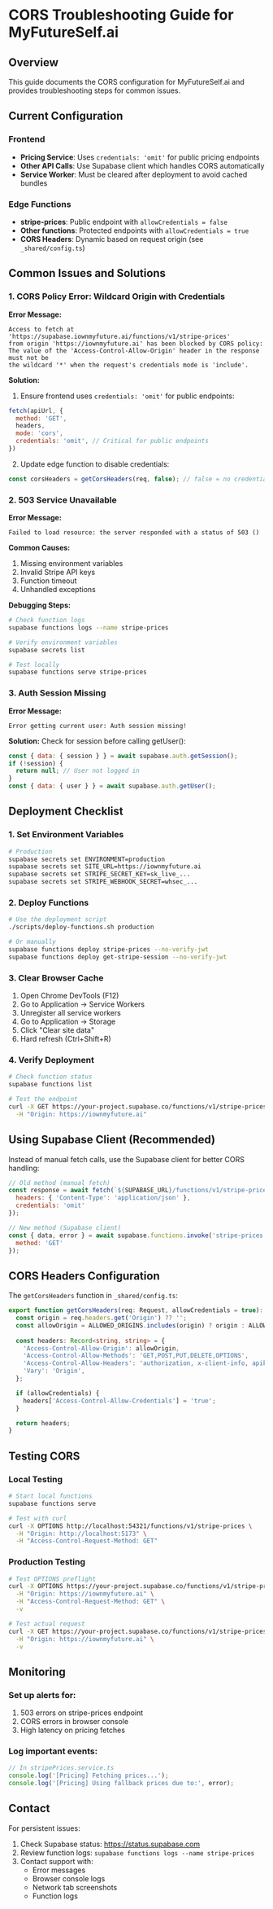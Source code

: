 # CORS Troubleshooting Guide for MyFutureSelf.ai

## Overview
This guide documents the CORS configuration for MyFutureSelf.ai and provides troubleshooting steps for common issues.

## Current Configuration

### Frontend
- **Pricing Service**: Uses `credentials: 'omit'` for public pricing endpoints
- **Other API Calls**: Use Supabase client which handles CORS automatically
- **Service Worker**: Must be cleared after deployment to avoid cached bundles

### Edge Functions
- **stripe-prices**: Public endpoint with `allowCredentials = false`
- **Other functions**: Protected endpoints with `allowCredentials = true`
- **CORS Headers**: Dynamic based on request origin (see `_shared/config.ts`)

## Common Issues and Solutions

### 1. CORS Policy Error: Wildcard Origin with Credentials

**Error Message:**
```
Access to fetch at 'https://supabase.iownmyfuture.ai/functions/v1/stripe-prices' 
from origin 'https://iownmyfuture.ai' has been blocked by CORS policy: 
The value of the 'Access-Control-Allow-Origin' header in the response must not be 
the wildcard '*' when the request's credentials mode is 'include'.
```

**Solution:**
1. Ensure frontend uses `credentials: 'omit'` for public endpoints:
```javascript
fetch(apiUrl, {
  method: 'GET',
  headers,
  mode: 'cors',
  credentials: 'omit', // Critical for public endpoints
})
```

2. Update edge function to disable credentials:
```typescript
const corsHeaders = getCorsHeaders(req, false); // false = no credentials
```

### 2. 503 Service Unavailable

**Error Message:**
```
Failed to load resource: the server responded with a status of 503 ()
```

**Common Causes:**
1. Missing environment variables
2. Invalid Stripe API keys
3. Function timeout
4. Unhandled exceptions

**Debugging Steps:**
```bash
# Check function logs
supabase functions logs --name stripe-prices

# Verify environment variables
supabase secrets list

# Test locally
supabase functions serve stripe-prices
```

### 3. Auth Session Missing

**Error Message:**
```
Error getting current user: Auth session missing!
```

**Solution:**
Check for session before calling getUser():
```javascript
const { data: { session } } = await supabase.auth.getSession();
if (!session) {
  return null; // User not logged in
}
const { data: { user } } = await supabase.auth.getUser();
```

## Deployment Checklist

### 1. Set Environment Variables
```bash
# Production
supabase secrets set ENVIRONMENT=production
supabase secrets set SITE_URL=https://iownmyfuture.ai
supabase secrets set STRIPE_SECRET_KEY=sk_live_...
supabase secrets set STRIPE_WEBHOOK_SECRET=whsec_...
```

### 2. Deploy Functions
```bash
# Use the deployment script
./scripts/deploy-functions.sh production

# Or manually
supabase functions deploy stripe-prices --no-verify-jwt
supabase functions deploy get-stripe-session --no-verify-jwt
```

### 3. Clear Browser Cache
1. Open Chrome DevTools (F12)
2. Go to Application → Service Workers
3. Unregister all service workers
4. Go to Application → Storage
5. Click "Clear site data"
6. Hard refresh (Ctrl+Shift+R)

### 4. Verify Deployment
```bash
# Check function status
supabase functions list

# Test the endpoint
curl -X GET https://your-project.supabase.co/functions/v1/stripe-prices \
  -H "Origin: https://iownmyfuture.ai"
```

## Using Supabase Client (Recommended)

Instead of manual fetch calls, use the Supabase client for better CORS handling:

```javascript
// Old method (manual fetch)
const response = await fetch(`${SUPABASE_URL}/functions/v1/stripe-prices`, {
  headers: { 'Content-Type': 'application/json' },
  credentials: 'omit'
});

// New method (Supabase client)
const { data, error } = await supabase.functions.invoke('stripe-prices', {
  method: 'GET'
});
```

## CORS Headers Configuration

The `getCorsHeaders` function in `_shared/config.ts`:

```typescript
export function getCorsHeaders(req: Request, allowCredentials = true): Record<string, string> {
  const origin = req.headers.get('Origin') ?? '';
  const allowOrigin = ALLOWED_ORIGINS.includes(origin) ? origin : ALLOWED_ORIGINS[0];
  
  const headers: Record<string, string> = {
    'Access-Control-Allow-Origin': allowOrigin,
    'Access-Control-Allow-Methods': 'GET,POST,PUT,DELETE,OPTIONS',
    'Access-Control-Allow-Headers': 'authorization, x-client-info, apikey, content-type',
    'Vary': 'Origin',
  };

  if (allowCredentials) {
    headers['Access-Control-Allow-Credentials'] = 'true';
  }

  return headers;
}
```

## Testing CORS

### Local Testing
```bash
# Start local functions
supabase functions serve

# Test with curl
curl -X OPTIONS http://localhost:54321/functions/v1/stripe-prices \
  -H "Origin: http://localhost:5173" \
  -H "Access-Control-Request-Method: GET"
```

### Production Testing
```bash
# Test OPTIONS preflight
curl -X OPTIONS https://your-project.supabase.co/functions/v1/stripe-prices \
  -H "Origin: https://iownmyfuture.ai" \
  -H "Access-Control-Request-Method: GET" \
  -v

# Test actual request
curl -X GET https://your-project.supabase.co/functions/v1/stripe-prices \
  -H "Origin: https://iownmyfuture.ai" \
  -v
```

## Monitoring

### Set up alerts for:
1. 503 errors on stripe-prices endpoint
2. CORS errors in browser console
3. High latency on pricing fetches

### Log important events:
```javascript
// In stripePrices.service.ts
console.log('[Pricing] Fetching prices...');
console.log('[Pricing] Using fallback prices due to:', error);
```

## Contact

For persistent issues:
1. Check Supabase status: https://status.supabase.com
2. Review function logs: `supabase functions logs --name stripe-prices`
3. Contact support with:
   - Error messages
   - Browser console logs
   - Network tab screenshots
   - Function logs